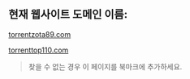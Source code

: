 ## 현재 웹사이트 도메인 이름:

[torrentzota89.com](https://torrentzota89.com)

[torrenttop110.com](https://torrenttop110.com)


> 찾을 수 없는 경우 이 페이지를 북마크에 추가하세요.
